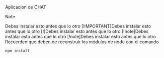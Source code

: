 Aplicacion de CHAT
>[!NOTE]
>Debes instalar esto antes que lo otro
>[!IMPORTANT]Debes instalar esto antes que lo otro
>[!]Debes instalar esto antes que lo otro
>[!note]Debes instalar esto antes que lo otro
>[!note]Debes instalar esto antes que lo otro
Recuerden que deben de reconstruir los módulos de node con el comando

```
npm install
```
